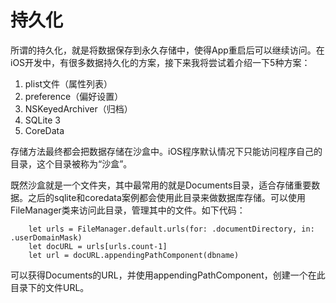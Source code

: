 # 持久化

所谓的持久化，就是将数据保存到永久存储中，使得App重启后可以继续访问。在iOS开发中，有很多数据持久化的方案，接下来我将尝试着介绍一下5种方案：

1. plist文件（属性列表）
2. preference（偏好设置）
3. NSKeyedArchiver（归档）
4. SQLite 3
5. CoreData

存储方法最终都会把数据存储在沙盒中。iOS程序默认情况下只能访问程序自己的目录，这个目录被称为“沙盒”。

既然沙盒就是一个文件夹，其中最常用的就是Documents目录，适合存储重要数据。之后的sqlite和coredata案例都会使用此目录来做数据库存储。可以使用FileManager类来访问此目录，管理其中的文件。如下代码：


		let urls = FileManager.default.urls(for: .documentDirectory, in: .userDomainMask)
        let docURL = urls[urls.count-1]
        let url = docURL.appendingPathComponent(dbname)

可以获得Documents的URL，并使用appendingPathComponent，创建一个在此目录下的文件URL。


